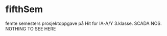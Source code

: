 fifthSem
========

femte semesters prosjektoppgave på Hit for IA-A/Y 3.klasse. SCADA NOS. NOTHING TO SEE HERE
